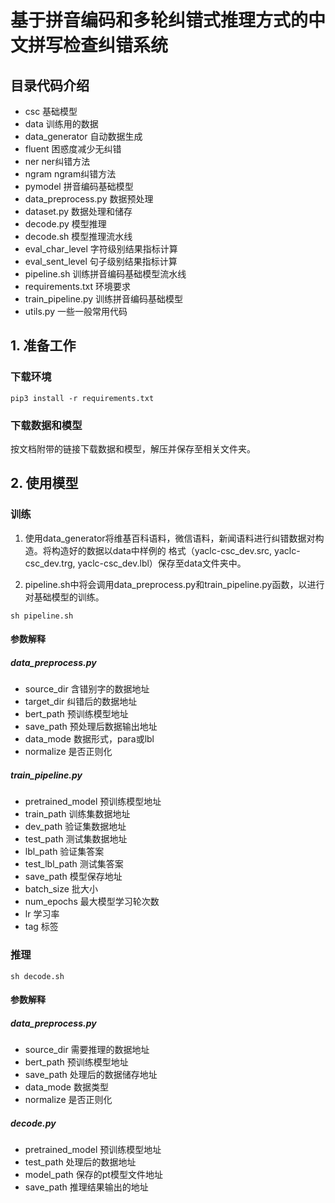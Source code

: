 # 基于拼音编码和多轮纠错式推理方式的中文拼写检查纠错系统
## 目录代码介绍
- csc 基础模型
- data 训练用的数据
- data_generator 自动数据生成
- fluent 困惑度减少无纠错
- ner ner纠错方法
- ngram ngram纠错方法
- pymodel 拼音编码基础模型
- data_preprocess.py 数据预处理
- dataset.py 数据处理和储存
- decode.py 模型推理
- decode.sh 模型推理流水线
- eval_char_level 字符级别结果指标计算
- eval_sent_level 句子级别结果指标计算
- pipeline.sh 训练拼音编码基础模型流水线
- requirements.txt 环境要求
- train_pipeline.py 训练拼音编码基础模型
- utils.py 一些一般常用代码

## 1. 准备工作
### 下载环境
```angular2html
pip3 install -r requirements.txt
```

### 下载数据和模型
按文档附带的链接下载数据和模型，解压并保存至相关文件夹。

## 2. 使用模型

### 训练
1. 使用data_generator将维基百科语料，微信语料，新闻语料进行纠错数据对构造。将构造好的数据以data中样例的
格式（yaclc-csc_dev.src, yaclc-csc_dev.trg, yaclc-csc_dev.lbl）保存至data文件夹中。

2. pipeline.sh中将会调用data_preprocess.py和train_pipeline.py函数，以进行对基础模型的训练。
```
sh pipeline.sh
```

#### 参数解释

##### data_preprocess.py
- source_dir 含错别字的数据地址
- target_dir 纠错后的数据地址
- bert_path 预训练模型地址
- save_path 预处理后数据输出地址
- data_mode 数据形式，para或lbl
- normalize 是否正则化

##### train_pipeline.py
- pretrained_model 预训练模型地址
- train_path 训练集数据地址
- dev_path 验证集数据地址
- test_path 测试集数据地址
- lbl_path 验证集答案
- test_lbl_path 测试集答案
- save_path 模型保存地址
- batch_size 批大小
- num_epochs 最大模型学习轮次数
- lr 学习率
- tag 标签



### 推理
```angular2html
sh decode.sh
```

#### 参数解释
##### data_preprocess.py
- source_dir 需要推理的数据地址
- bert_path 预训练模型地址
- save_path 处理后的数据储存地址
- data_mode 数据类型
- normalize 是否正则化

##### decode.py
- pretrained_model 预训练模型地址
- test_path 处理后的数据地址
- model_path 保存的pt模型文件地址
- save_path 推理结果输出的地址
